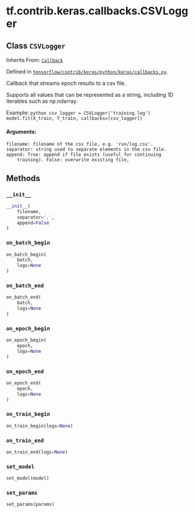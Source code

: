 <div itemscope itemtype="http://developers.google.com/ReferenceObject">
<meta itemprop="name" content="tf.contrib.keras.callbacks.CSVLogger" />
<meta itemprop="property" content="__init__"/>
<meta itemprop="property" content="on_batch_begin"/>
<meta itemprop="property" content="on_batch_end"/>
<meta itemprop="property" content="on_epoch_begin"/>
<meta itemprop="property" content="on_epoch_end"/>
<meta itemprop="property" content="on_train_begin"/>
<meta itemprop="property" content="on_train_end"/>
<meta itemprop="property" content="set_model"/>
<meta itemprop="property" content="set_params"/>
</div>

# tf.contrib.keras.callbacks.CSVLogger

## Class `CSVLogger`

Inherits From: [`Callback`](../../../../tf/contrib/keras/callbacks/Callback.md)



Defined in [`tensorflow/contrib/keras/python/keras/callbacks.py`](https://www.tensorflow.org/code/tensorflow/contrib/keras/python/keras/callbacks.py).

Callback that streams epoch results to a csv file.

Supports all values that can be represented as a string,
including 1D iterables such as np.ndarray.

Example:
    ```python
    csv_logger = CSVLogger('training.log')
    model.fit(X_train, Y_train, callbacks=[csv_logger])
    ```

#### Arguments:

    filename: filename of the csv file, e.g. 'run/log.csv'.
    separator: string used to separate elements in the csv file.
    append: True: append if file exists (useful for continuing
        training). False: overwrite existing file,

## Methods

<h3 id="__init__"><code>__init__</code></h3>

``` python
__init__(
    filename,
    separator=',',
    append=False
)
```



<h3 id="on_batch_begin"><code>on_batch_begin</code></h3>

``` python
on_batch_begin(
    batch,
    logs=None
)
```



<h3 id="on_batch_end"><code>on_batch_end</code></h3>

``` python
on_batch_end(
    batch,
    logs=None
)
```



<h3 id="on_epoch_begin"><code>on_epoch_begin</code></h3>

``` python
on_epoch_begin(
    epoch,
    logs=None
)
```



<h3 id="on_epoch_end"><code>on_epoch_end</code></h3>

``` python
on_epoch_end(
    epoch,
    logs=None
)
```



<h3 id="on_train_begin"><code>on_train_begin</code></h3>

``` python
on_train_begin(logs=None)
```



<h3 id="on_train_end"><code>on_train_end</code></h3>

``` python
on_train_end(logs=None)
```



<h3 id="set_model"><code>set_model</code></h3>

``` python
set_model(model)
```



<h3 id="set_params"><code>set_params</code></h3>

``` python
set_params(params)
```





